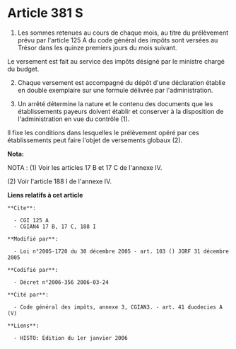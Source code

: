 # Article 381 S

1. Les sommes retenues au cours de chaque mois, au titre du prélèvement prévu par l'article 125 A du code général des impôts
sont versées au Trésor dans les quinze premiers jours du mois suivant.

Le versement est fait au service des impôts désigné par le ministre chargé du budget.

2. Chaque versement est accompagné du dépôt d'une déclaration établie en double exemplaire sur une formule délivrée par
l'administration.

3. Un arrêté détermine la nature et le contenu des documents que les établissements payeurs doivent établir et conserver à la
disposition de l'administration en vue du contrôle (1).

Il fixe les conditions dans lesquelles le prélèvement opéré par ces établissements peut faire l'objet de versements globaux
(2).

**Nota:**

NOTA : (1) Voir les articles 17 B et 17 C de l'annexe IV.

(2) Voir l'article 188 I de l'annexe IV.

**Liens relatifs à cet article**

	**Cite**:

	  - CGI 125 A
	  - CGIAN4 17 B, 17 C, 188 I

	**Modifié par**:

	  - Loi n°2005-1720 du 30 décembre 2005 - art. 103 () JORF 31 décembre 2005

	**Codifié par**:

	  - Décret n°2006-356 2006-03-24

	**Cité par**:

	  - Code général des impôts, annexe 3, CGIAN3. - art. 41 duodecies A (V)

	**Liens**:

	  - HISTO: Edition du 1er janvier 2006
